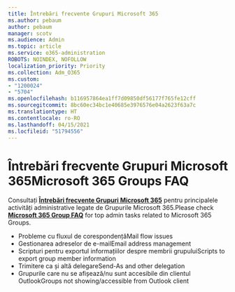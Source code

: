 ```yaml
---
title: Întrebări frecvente Grupuri Microsoft 365
ms.author: pebaum
author: pebaum
manager: scotv
ms.audience: Admin
ms.topic: article
ms.service: o365-administration
ROBOTS: NOINDEX, NOFOLLOW
localization_priority: Priority
ms.collection: Adm_O365
ms.custom:
- "1200024"
- "5704"
ms.openlocfilehash: b116957864ea1ff7d09850df56177f765fe12cff
ms.sourcegitcommit: 8bc60ec34bc1e40685e3976576e04a2623f63a7c
ms.translationtype: HT
ms.contentlocale: ro-RO
ms.lasthandoff: 04/15/2021
ms.locfileid: "51794556"
---
```

# <a name="microsoft-365-groups-faq"></a><span data-ttu-id="5447c-102">Întrebări frecvente Grupuri Microsoft 365</span><span class="sxs-lookup"><span data-stu-id="5447c-102">Microsoft 365 Groups FAQ</span></span>

<span data-ttu-id="5447c-103">Consultați **[Întrebări frecvente Grupuri Microsoft 365](https://aka.ms/M365GroupsFAQ)** pentru principalele activități administrative legate de Grupurile Microsoft 365.</span><span class="sxs-lookup"><span data-stu-id="5447c-103">Please check **[Microsoft 365 Group FAQ](https://aka.ms/M365GroupsFAQ)** for top admin tasks related to Microsoft 365 Groups.</span></span>

- <span data-ttu-id="5447c-104">Probleme cu fluxul de corespondență</span><span class="sxs-lookup"><span data-stu-id="5447c-104">Mail flow issues</span></span>
- <span data-ttu-id="5447c-105">Gestionarea adreselor de e-mail</span><span class="sxs-lookup"><span data-stu-id="5447c-105">Email address management</span></span>
- <span data-ttu-id="5447c-106">Scripturi pentru exportul informațiilor despre membrii grupului</span><span class="sxs-lookup"><span data-stu-id="5447c-106">Scripts to export group member information</span></span>
- <span data-ttu-id="5447c-107">Trimitere ca și altă delegare</span><span class="sxs-lookup"><span data-stu-id="5447c-107">Send-As and other delegation</span></span>
- <span data-ttu-id="5447c-108">Grupurile care nu se afișează/nu sunt accesibile din clientul Outlook</span><span class="sxs-lookup"><span data-stu-id="5447c-108">Groups not showing/accessible from Outlook client</span></span>